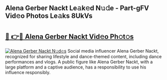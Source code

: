 ## Alena Gerber Nackt Le𝚊k𝚎d N𝚞𝚍e - Part-gFV Vid𝚎o Photos Le𝚊ks 8UkVs

# <h2><a href="http://fb1fh4.evod.top/?m=Alena+Gerber+Nackt">🔗 👉🔴 Alena Gerber Nackt Vid𝚎o Ph𝚘t𝚘s</a></h2>

[![Alena Gerber Nackt N𝚞d𝚎s](https://i.imgur.com/8V9OHl7.gif)](http://fb1fh4.evod.top/?m=Alena+Gerber+Nackt)
Social media influencer Alena Gerber Nackt, recognized for sharing lifestyle and dance-themed content, including dance performances and vlogs. A public figure like Alena Gerber Nackt, with a large platform and a captive audience, has a responsibility to use his influence responsibly. 
